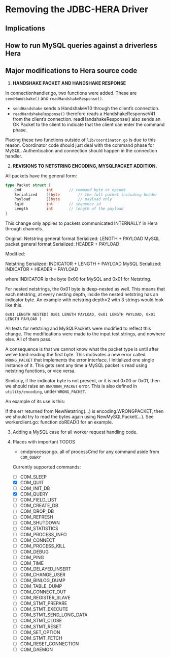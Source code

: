 # Removing the JDBC-HERA Driver

## Implications

## How to run MySQL queries against a driverless Hera


## Major modifications to Hera source code

1. **HANDSHAKE PACKET AND HANDSHAKE RESPONSE**

In connectionhandler.go, two functions were added. These are `sendHandshake()` and `readHandshakeResponse()`.

- `sendHandshake` sends a HandshakeV10 through the client’s connection.
- `readHandshakeResponse()` therefore reads a HandshakeResponseV41 from the client’s connection. readHandshakeResponse() also sends an OK Packet to the client to indicate that the client can enter the command phase.

Placing these two functions outside of `lib/coordinator.go` is due to this reason. Coordinator code should just deal with the command phase for MySQL. Authentication and connection should happen in the connection handler.


2. **REVISIONS TO NETSTRING ENCODING, MYSQLPACKET ADDITION.**

All packets have the general form:
```go
type Packet struct {
	Cmd           int 		// command byte or opcode
	Serialized    []byte		// the full packet including header
	Payload       []byte		// payload only
	Sqid          int 		// sequence id
	Length        int 		// length of the payload
}
```

This change only applies to packets communicated INTERNALLY in Hera through channels.

Original:
Netstring general format Serialized: 		LENGTH + PAYLOAD
MySQL packet general format Serialized: 	HEADER + PAYLOAD

Modified:

Netstring Serialized:		 INDICATOR + LENGTH + PAYLOAD
MySQL Serialized:			 INDICATOR + HEADER + PAYLOAD

where INDICATOR is the byte 0x00 for MySQL and 0x01 for Netstring.

For nested netstrings, the 0x01 byte is deep-nested as well. This means that each netstring, at every nesting depth, inside the nested netstring has an indicator byte. An example with netstring depth=2 with 3 strings would look like this.

	0x01 LENGTH NESTED( 0x01 LENGTH PAYLOAD, 0x01 LENGTH PAYLOAD, 0x01 LENGTH PAYLOAD )

All tests for netstring and MySQLPackets were modified to reflect this change. The modifications were made to the input test strings, and nowhere else. All of them pass.

A consequence is that we cannot know what the packet type is until after we’ve tried reading the first byte. This motivates a new error called `WRONG_PACKET` that implements the error interface. I initialized one single instance of it. This gets sent any time a MySQL packet is read using netstring functions, or vice versa.

Similarly, if the indicator byte is not present, or it is not 0x00 or 0x01, then we should raise an `UNKNOWN_PACKET` error. This is also defined in `utility/encoding`, under `WRONG_PACKET`.

An example of its use is this:

If the err returned from NewNetstring(…) is encoding.WRONGPACKET, then we should try to read the bytes again using NewMySQLPacket(…). See workerclient.go: function doREAD() for an example.


3. Adding a MySQL case for all worker request handling code.
4. Places with important TODOS
    * cmdprocessor.go.       all of processCmd for any command aside from `COM_QUERY`

    Currently supported commands:
     - [ ] COM_SLEEP
	- [x] COM_QUIT
	- [ ] COM_INIT_DB
	- [x] COM_QUERY
	- [ ] COM_FIELD_LIST
	- [ ] COM_CREATE_DB 		
	- [ ] COM_DROP_DB
	- [ ] COM_REFRESH
	- [ ] COM_SHUTDOWN
	- [ ] COM_STATISTICS
	- [ ] COM_PROCESS_INFO 		
	- [ ] COM_CONNECT
	- [ ] COM_PROCESS_KILL
	- [ ] COM_DEBUG
	- [ ] COM_PING
	- [ ] COM_TIME 				
	- [ ] COM_DELAYED_INSERT
	- [ ] COM_CHANGE_USER
	- [ ] COM_BINLOG_DUMP
	- [ ] COM_TABLE_DUMP
	- [ ] COM_CONNECT_OUT  		
	- [ ] COM_REGISTER_SLAVE
	- [ ] COM_STMT_PREPARE
	- [ ] COM_STMT_EXECUTE
	- [ ] COM_STMT_SEND_LONG_DATA
	- [ ] COM_STMT_CLOSE 		
	- [ ] COM_STMT_RESET
	- [ ] COM_SET_OPTION
	- [ ] COM_STMT_FETCH
	- [ ] COM_RESET_CONNECTION
	- [ ] COM_DAEMON 			
